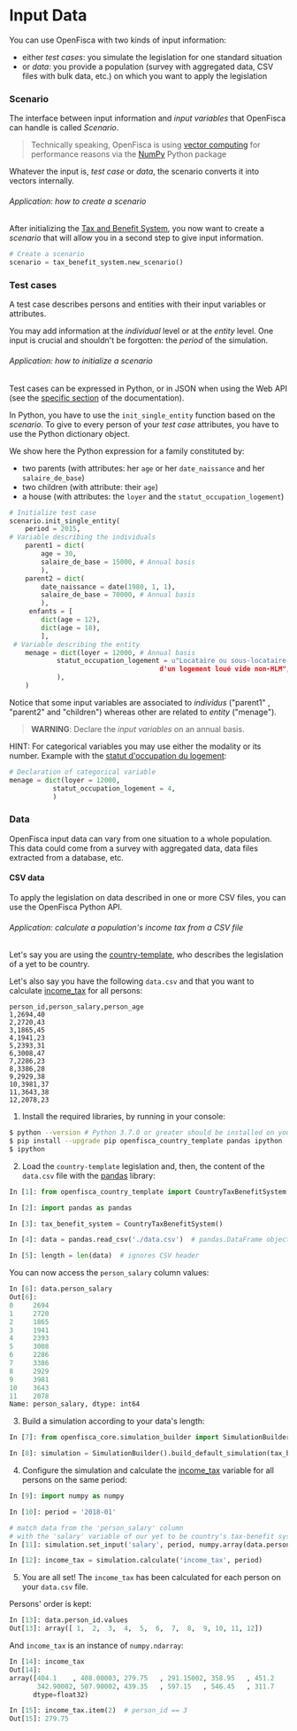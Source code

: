 # Input Data

You can use OpenFisca with two kinds of input information:

- either *test cases*: you simulate the legislation for one standard situation
- or *data*: you provide a population (survey with aggregated data, CSV files with bulk data, etc.) on which you want to apply the legislation

### Scenario

The interface between input information and *input variables* that OpenFisca can handle is called *Scenario*.

> Technically speaking, OpenFisca is using [vector computing](../coding-the-legislation/25_vectorial_computing.md) for performance reasons via the [NumPy](http://www.numpy.org/) Python package

Whatever the input is, *test case* or *data*, the scenario converts it into vectors internally.

###### Application: how to create a scenario

After initializing the [Tax and Benefit System](tax_and_benefit_system.md), you now want to create a *scenario* that will allow you in a second step to give input information.

```python
# Create a scenario
scenario = tax_benefit_system.new_scenario()

```

### Test cases

A test case describes persons and entities with their input variables or attributes.

You may add information at the *individual* level or at the *entity* level. One input is crucial and shouldn't be forgotten: the *period* of the simulation.

###### Application: how to initialize a scenario

Test cases can be expressed in Python, or in JSON when using the Web API (see the [specific section](../openfisca-web-api/input-output-data.md) of the documentation).

In Python, you have to use the `init_single_entity` function based on the *scenario*. To give to every person of your *test case* attributes, you have to use the Python dictionary object.

We show here the Python expression for a family constituted by:

- two parents (with attributes: her `age` or her `date_naissance` and her `salaire_de_base`)
- two children (with attribute: their `age`)
- a house (with attributes: the `loyer` and the `statut_occupation_logement`)

```python
# Initialize test case
scenario.init_single_entity(
    period = 2015,
# Variable describing the individuals
    parent1 = dict(
        age = 30,
        salaire_de_base = 15000, # Annual basis
        ),
    parent2 = dict(
        date_naissance = date(1980, 1, 1),
        salaire_de_base = 70000, # Annual basis
        ),
     enfants = [
        dict(age = 12),
        dict(age = 18),
        ],
 # Variable describing the entity
    menage = dict(loyer = 12000, # Annual basis
            statut_occupation_logement = u"Locataire ou sous-locataire
                                      d'un logement loué vide non-HLM",
            ),
    )
   ```

Notice that some input variables are associated to *individus* ("parent1" , "parent2" and "children") whereas other are related to *entity* ("menage").

> **WARNING**: Declare the *input variables* on an annual basis.

HINT: For categorical variables you may use either the modality or its number.
Example with the [statut d'occupation du logement](https://fr.openfisca.org/legislation/statut_occupation_logement):
 ``` python
 # Declaration of categorical variable
 menage = dict(loyer = 12000,
            statut_occupation_logement = 4,
            )

```

### Data

OpenFisca input data can vary from one situation to a whole population. This data could come from a survey with aggregated data, data files extracted from a database, etc.

#### CSV data

To apply the legislation on data described in one or more CSV files, you can use the OpenFisca Python API.

###### Application: calculate a population's income tax from a CSV file

Let's say you are using the [country-template](https://github.com/openfisca/country-template), who describes the legislation of a yet to be country.

Let's also say you have the following `data.csv` and that you want to calculate [income_tax](https://demo.openfisca.org/legislation/income_tax) for all persons:

```csv
person_id,person_salary,person_age
1,2694,40
2,2720,43
3,1865,45
4,1941,23
5,2393,31
6,3008,47
7,2286,23
8,3386,28
9,2929,38
10,3981,37
11,3643,38
12,2078,23
```

1. Install the required libraries, by running in your console:

```sh
$ python --version # Python 3.7.0 or greater should be installed on your computer
$ pip install --upgrade pip openfisca_country_template pandas ipython
$ ipython
```

2. Load the `country-template` legislation and, then, the content of the `data.csv` file with the [pandas](https://pandas.pydata.org) library:

```python
In [1]: from openfisca_country_template import CountryTaxBenefitSystem

In [2]: import pandas as pandas

In [3]: tax_benefit_system = CountryTaxBenefitSystem()

In [4]: data = pandas.read_csv('./data.csv')  # pandas.DataFrame object

In [5]: length = len(data)  # ignores CSV header
```

You can now access the `person_salary` column values:

```python
In [6]: data.person_salary
Out[6]:
0     2694
1     2720
2     1865
3     1941
4     2393
5     3008
6     2286
7     3386
8     2929
9     3981
10    3643
11    2078
Name: person_salary, dtype: int64
```


3. Build a simulation according to your data's length:

```python
In [7]: from openfisca_core.simulation_builder import SimulationBuilder

In [8]: simulation = SimulationBuilder().build_default_simulation(tax_benefit_system, length)
```

4. Configure the simulation and calculate the [income_tax](https://demo.openfisca.org/legislation/income_tax) variable for all persons on the same period:

```python
In [9]: import numpy as numpy

In [10]: period = '2018-01'

# match data from the 'person_salary' column
# with the 'salary' variable of our yet to be country's tax-benefit system
In [11]: simulation.set_input('salary', period, numpy.array(data.person_salary))

In [12]: income_tax = simulation.calculate('income_tax', period)
```

5. You are all set! The `income_tax` has been calculated for each person on your `data.csv` file.

Persons' order is kept:

```python
In [13]: data.person_id.values
Out[13]: array([ 1,  2,  3,  4,  5,  6,  7,  8,  9, 10, 11, 12])
```

And `income_tax` is an instance of `numpy.ndarray`:

```python
In [14]: income_tax
Out[14]:
array([404.1    , 408.00003, 279.75   , 291.15002, 358.95   , 451.2    ,
       342.90002, 507.90002, 439.35   , 597.15   , 546.45   , 311.7    ],
      dtype=float32)

In [15]: income_tax.item(2)  # person_id == 3
Out[15]: 279.75
```
